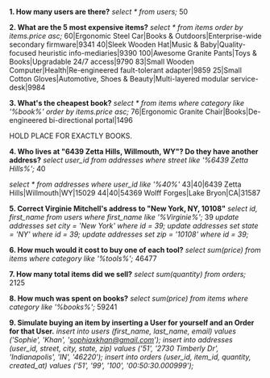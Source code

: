 __1. How many users are there?__
_select * from users;_
50

__2. What are the 5 most expensive items?__
_select * from items order by items.price asc;_
60|Ergonomic Steel Car|Books & Outdoors|Enterprise-wide secondary firmware|9341
40|Sleek Wooden Hat|Music & Baby|Quality-focused heuristic info-mediaries|9390
100|Awesome Granite Pants|Toys & Books|Upgradable 24/7 access|9790
83|Small Wooden Computer|Health|Re-engineered fault-tolerant adapter|9859
25|Small Cotton Gloves|Automotive, Shoes & Beauty|Multi-layered modular service-desk|9984

__3. What's the cheapest book?__
_select * from items where category like '%book%' order by items.price asc;_
76|Ergonomic Granite Chair|Books|De-engineered bi-directional portal|1496

HOLD PLACE FOR EXACTLY BOOKS.

__4. Who lives at "6439 Zetta Hills, Willmouth, WY"? Do they have another address?__
_select user_id from addresses where street like '%6439 Zetta Hills%';_
40

_select * from addresses where user_id like '%40%'_
43|40|6439 Zetta Hills|Willmouth|WY|15029
44|40|54369 Wolff Forges|Lake Bryon|CA|31587

__5. Correct Virginie Mitchell's address to "New York, NY, 10108"__
_select id, first_name from users where first_name like '%Virginie%';_ 39
_update addresses set city = 'New York' where id = 39;_
_update addresses set state = 'NY' where id = 39;_
_update addresses set zip = '10108' where id = 39;_

__6. How much would it cost to buy one of each tool?__
_select sum(price) from items where category like '%tools%';_
46477

__7. How many total items did we sell?__
_select sum(quantity) from orders;_
2125

__8. How much was spent on books?__
_select sum(price) from items where category like '%books%';_
59241

__9. Simulate buying an item by inserting a User for yourself and an Order for that User.__
_insert into users (first_name, last_name, email) values ('Sophie', 'Khan', 'sophiaxkhan@gmail.com');_
_insert into addresses (user_id, street, city, state, zip) values ('51', '2730 Timberly Dr', 'Indianapolis', 'IN', '46220');_
_insert into orders (user_id, item_id, quantity, created_at) values ('51', '99', '100', '00:50:30.000999');_






